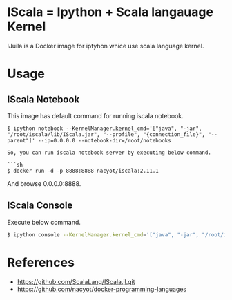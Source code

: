 # IScala = Ipython + Scala langauage Kernel

IJuila is a Docker image for iptyhon whice use scala language kernel.

# Usage

## IScala Notebook

This image has default command for running iscala notebook.

```
$ ipython notebook --KernelManager.kernel_cmd='["java", "-jar", "/root/iscala/lib/IScala.jar", "--profile", "{connection_file}", "--parent"]' --ip=0.0.0.0 --notebook-dir=/root/notebooks

So, you can run iscala notebook server by executing below command.

```sh
$ docker run -d -p 8888:8888 nacyot/iscala:2.11.1
```

And browse 0.0.0.0:8888.

## IScala Console

Execute below command.

```sh
$ ipython console --KernelManager.kernel_cmd='["java", "-jar", "/root/iscala/lib/IScala.jar", "--profile", "{connection_file}", "--parent"]' --ip=0.0.0.0 --notebook-dir=/root/notebooks
```

# References

* https://github.com/ScalaLang/IScala.jl.git
* https://github.com/nacyot/docker-programming-languages
